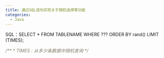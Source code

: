 ```yaml
---
title: 通过SQL语句实现关于随机选择等功能
categories:
  - Java
---
```

SQL：SELECT * FROM TABLENAME WHERE ??? ORDER BY rand() LIMIT (TIMES);

<span style="color:#857F6B;font-style:italic;">
/**
 * TIMES : 从多少条数据中随机查询
 */
</span>
